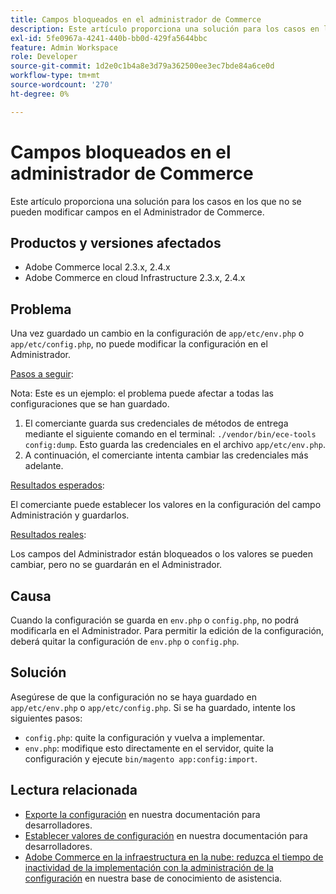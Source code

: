 ```yaml
---
title: Campos bloqueados en el administrador de Commerce
description: Este artículo proporciona una solución para los casos en los que no se pueden modificar campos en el Administrador de Commerce.
exl-id: 5fe0967a-4241-440b-bb0d-429fa5644bbc
feature: Admin Workspace
role: Developer
source-git-commit: 1d2e0c1b4a8e3d79a362500ee3ec7bde84a6ce0d
workflow-type: tm+mt
source-wordcount: '270'
ht-degree: 0%

---
```


# Campos bloqueados en el administrador de Commerce

Este artículo proporciona una solución para los casos en los que no se pueden modificar campos en el Administrador de Commerce.

## Productos y versiones afectados

* Adobe Commerce local 2.3.x, 2.4.x
* Adobe Commerce en cloud Infrastructure 2.3.x, 2.4.x

## Problema

Una vez guardado un cambio en la configuración de `app/etc/env.php` o `app/etc/config.php`, no puede modificar la configuración en el Administrador.

<u>Pasos a seguir</u>:

Nota: Este es un ejemplo: el problema puede afectar a todas las configuraciones que se han guardado.

1. El comerciante guarda sus credenciales de métodos de entrega mediante el siguiente comando en el terminal: `./vendor/bin/ece-tools config:dump`. Esto guarda las credenciales en el archivo `app/etc/env.php`.
1. A continuación, el comerciante intenta cambiar las credenciales más adelante.

<u>Resultados esperados</u>:

El comerciante puede establecer los valores en la configuración del campo Administración y guardarlos.

<u>Resultados reales</u>:

Los campos del Administrador están bloqueados o los valores se pueden cambiar, pero no se guardarán en el Administrador.

## Causa

Cuando la configuración se guarda en `env.php` o `config.php`, no podrá modificarla en el Administrador. Para permitir la edición de la configuración, deberá quitar la configuración de `env.php` o `config.php`.

## Solución

Asegúrese de que la configuración no se haya guardado en `app/etc/env.php` o `app/etc/config.php`. Si se ha guardado, intente los siguientes pasos:

* `config.php`: quite la configuración y vuelva a implementar.
* `env.php`: modifique esto directamente en el servidor, quite la configuración y ejecute `bin/magento app:config:import`.

## Lectura relacionada

* [Exporte la configuración](https://devdocs.magento.com/guides/v2.4/config-guide/cli/config-cli-subcommands-config-mgmt-export.html#sensitive-or-system-specific-settings) en nuestra documentación para desarrolladores.
* [Establecer valores de configuración](https://devdocs.magento.com/guides/v2.4/config-guide/cli/config-cli-subcommands-config-mgmt-set.html#config-cli-config-set) en nuestra documentación para desarrolladores.
* [Adobe Commerce en la infraestructura en la nube: reduzca el tiempo de inactividad de la implementación con la administración de la configuración](/help/how-to/general/magento-cloud-reduce-deployment-downtime-with-configuration-management.md) en nuestra base de conocimiento de asistencia.

